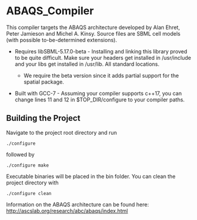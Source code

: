 # ABAQS_Compiler

This compiler targets the ABAQS architecture developed by Alan Ehret, Peter Jamieson and Michel A. Kinsy. Source files are SBML cell models (with possible to-be-determined extensions).

* Requires libSBML-5.17.0-beta - Installing and linking this library proved to be quite difficult. Make sure your headers get installed in /usr/include and
your libs get installed in /usr/lib. All standard locations.
  * We require the beta version since it adds partial support for the spatial package.

* Built with GCC-7 - Assuming your compiler supports c++17, you can change lines 11 and 12 in $TOP_DIR/configure to your compiler paths.

## Building the Project
Navigate to the project root directory and run
```
./configure
```
followed by
```
./configure make
```
Executable binaries will be placed in the bin folder. You can clean the project directory with
```
./configure clean
```

Information on the ABAQS architecture can be found here: http://ascslab.org/research/abc/abaqs/index.html

